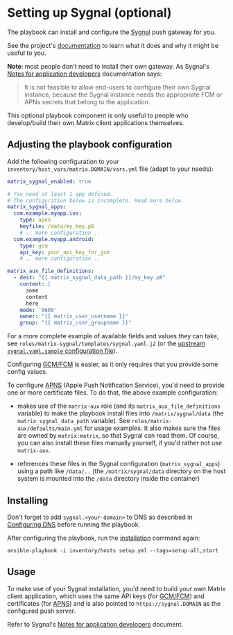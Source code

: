 # Setting up Sygnal (optional)

The playbook can install and configure the [Sygnal](https://github.com/matrix-org/sygnal) push gateway for you.

See the project's [documentation](https://github.com/matrix-org/sygnal) to learn what it does and why it might be useful to you.

**Note**: most people don't need to install their own gateway. As Sygnal's [Notes for application developers](https://github.com/matrix-org/sygnal/blob/master/docs/applications.md) documentation says:

> It is not feasible to allow end-users to configure their own Sygnal instance, because the Sygnal instance needs the appropriate FCM or APNs secrets that belong to the application.

This optional playbook component is only useful to people who develop/build their own Matrix client applications themselves.


## Adjusting the playbook configuration

Add the following configuration to your `inventory/host_vars/matrix.DOMAIN/vars.yml` file (adapt to your needs):

```yaml
matrix_sygnal_enabled: true

# You need at least 1 app defined.
# The configuration below is incomplete. Read more below.
matrix_sygnal_apps:
  com.example.myapp.ios:
    type: apns
    keyfile: /data/my_key.p8
    # .. more configuration ..
  com.example.myapp.android:
    type: gcm
    api_key: your_api_key_for_gcm
    # .. more configuration ..

matrix_aux_file_definitions:
  - dest: "{{ matrix_sygnal_data_path }}/my_key.p8"
    content: |
      some
      content
      here
    mode: '0600'
    owner: "{{ matrix_user_username }}"
    group: "{{ matrix_user_groupname }}"
```

For a more complete example of available fields and values they can take, see `roles/matrix-sygnal/templates/sygnal.yaml.j2` (or the [upstream `sygnal.yaml.sample` configuration file](https://github.com/matrix-org/sygnal/blob/master/sygnal.yaml.sample)).

Configuring [GCM/FCM](https://firebase.google.com/docs/cloud-messaging/) is easier, as it only requires that you provide some config values.

To configure [APNS](https://developer.apple.com/notifications/) (Apple Push Notification Service), you'd need to provide one or more certificate files.
To do that, the above example configuration:

- makes use of the `matrix-aux` role (and its `matrix_aux_file_definitions` variable) to make the playbook install files into `/matrix/sygnal/data` (the `matrix_sygnal_data_path` variable). See `roles/matrix-aux/defaults/main.yml` for usage examples. It also makes sure the files are owned by `matrix:matrix`, so that Sygnal can read them. Of course, you can also install these files manually yourself, if you'd rather not use `matrix-aux`.

- references these files in the Sygnal configuration (`matrix_sygnal_apps`) using a path like `/data/..` (the `/matrix/sygnal/data` directory on the host system is mounted into the `/data` directory inside the container)


## Installing

Don't forget to add `sygnal.<your-domain>` to DNS as described in [Configuring DNS](configuring-dns.md) before running the playbook.

After configuring the playbook, run the [installation](installing.md) command again:

```
ansible-playbook -i inventory/hosts setup.yml --tags=setup-all,start
```


## Usage

To make use of your Sygnal installation, you'd need to build your own Matrix client application, which uses the same API keys (for [GCM/FCM](https://firebase.google.com/docs/cloud-messaging/)) and certificates (for [APNS](https://developer.apple.com/notifications/)) and is also pointed to `https://sygnal.DOMAIN` as the configured push server.

Refer to Sygnal's [Notes for application developers](https://github.com/matrix-org/sygnal/blob/master/docs/applications.md) document.
